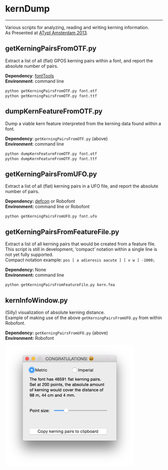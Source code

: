 # kernDump 
---
Various scripts for analyzing, reading and writing kerning information.   
As Presented at [ATypI Amsterdam 2013](http://www.atypi.org/past-conferences/atypi-amsterdam-2013/amsterdam-programme/activity?a=265). 

## getKerningPairsFromOTF.py
Extract a list of all (flat) GPOS kerning pairs within a font, and report the absolute number of pairs.  

__Dependency__: [fontTools](http://sourceforge.net/projects/fonttools/)  
__Environment__: command line

```
python getKerningPairsFromOTF.py font.otf
python getKerningPairsFromOTF.py font.ttf
```

## dumpKernFeatureFromOTF.py
Dump a viable kern feature interpreted from the kerning data found within a font.

__Dependency__: `getKerningPairsFromOTF.py` (above)  
__Environment__: command line

```
python dumpKernFeatureFromOTF.py font.otf
python dumpKernFeatureFromOTF.py font.ttf
```

## getKerningPairsFromUFO.py
Extract a list of all (flat) kerning pairs in a UFO file, and report the absolute number of pairs.  

__Dependency:__ [defcon](https://github.com/typesupply/defcon) or Robofont  
__Environment:__ command line or Robofont

```
python getKerningPairsFromUFO.py font.ufo
```

## getKerningPairsFromFeatureFile.py
Extract a list of all kerning pairs that would be created from a feature file.  
This script is still in development, ‘compact’ notation within a single line is not yet fully supported.  
Compact notation example: `pos [ a adieresis aacute ] [ v w ] -1000;`

__Dependency:__ None  
__Environment:__ command line  

```
python getKerningPairsFromFeatureFile.py kern.fea
```

## kernInfoWindow.py
(Silly) visualization of absolute kerning distance.  
Example of making use of the above `getKerningPairsFromUFO.py` from within Robofont.  

__Dependency:__ `getKerningPairsFromUFO.py` (above)  
__Environment:__ Robofont

<img src="kernInfoWindow.png" width="412" height="384" alt="Kern Info Window" />